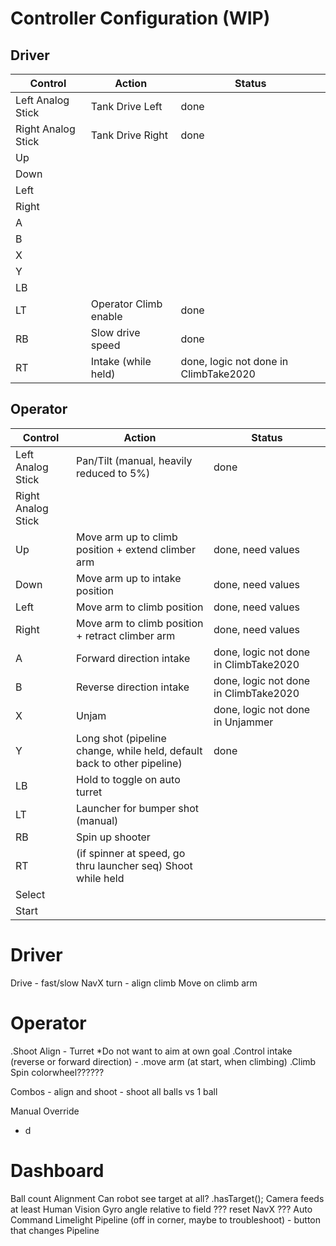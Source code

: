 # Controller Configuration (WIP)

## Driver

| Control | Action | Status |
| --- | --- | --- |
| Left Analog Stick  | Tank Drive Left  | done |
| Right Analog Stick | Tank Drive Right | done |
| Up | |
| Down | |
| Left | |
| Right | |
| A | |
| B | |
| X | |
| Y | |
| LB | |
| LT | Operator Climb enable | done |
| RB | Slow drive speed | done |
| RT | Intake (while held) | done, logic not done in ClimbTake2020 |

## Operator

| Control | Action | Status |
| --- | --- | --- |
| Left Analog Stick  | Pan/Tilt (manual, heavily reduced to 5%) | done |
| Right Analog Stick |  |
| Up | Move arm up to climb position + extend climber arm | done, need values |
| Down | Move arm up to intake position | done, need values |
| Left | Move arm to climb position | done, need values |
| Right | Move arm to climb position + retract climber arm | done, need values |
| A | Forward direction intake | done, logic not done in ClimbTake2020 |
| B | Reverse direction intake | done, logic not done in ClimbTake2020 |
| X | Unjam | done, logic not done in Unjammer |
| Y | Long shot (pipeline change, while held, default back to other pipeline) | done |
| LB | Hold to toggle on auto turret |
| LT | Launcher for bumper shot (manual) |
| RB | Spin up shooter |
| RT | (if spinner at speed, go thru launcher seq) Shoot while held |
| Select |  |
| Start |  |

# Driver
Drive
    - fast/slow
NavX turn 
    - align climb
Move on climb arm

# Operator
.Shoot
Align
    - Turret
        *Do not want to aim at own goal
.Control intake (reverse or forward direction)
    - .move arm (at start, when climbing)
.Climb
Spin colorwheel??????

Combos
    - align and shoot
    - shoot all balls vs 1 ball

Manual Override
- d

# Dashboard
Ball count
Alignment
Can robot see target at all?
    .hasTarget();
Camera feeds
    at least Human Vision
Gyro angle relative to field
??? reset NavX ???
Auto Command
Limelight Pipeline (off in corner, maybe to troubleshoot)
    - button that changes Pipeline

